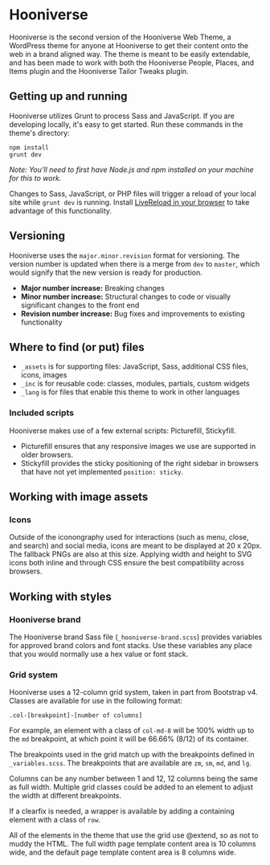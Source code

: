 Hooniverse
=========

Hooniverse is the second version of the Hooniverse Web Theme, a WordPress theme for anyone at Hooniverse to get their content onto the web in a brand aligned way. The theme is meant to be easily extendable, and has been made to work with both the Hooniverse People, Places, and Items plugin and the Hooniverse Tailor Tweaks plugin.

## Getting up and running

Hooniverse utilizes Grunt to process Sass and JavaScript. If you are developing locally, it's easy to get started. Run these commands in the theme's directory:

```
npm install
grunt dev
```

_Note: You'll need to first have Node.js and npm installed on your machine for this to work._

Changes to Sass, JavaScript, or PHP files will trigger a reload of your local site while `grunt dev` is running. Install [LiveReload in your browser](http://livereload.com/extensions/) to take advantage of this functionality.

## Versioning

Hooniverse uses the `major.minor.revision` format for versioning. The version number is updated when there is a merge from `dev` to `master`, which would signify that the new version is ready for production.


* **Major number increase:** Breaking changes
* **Minor number increase:** Structural changes to code or visually significant changes to the front end
* **Revision number increase:** Bug fixes and improvements to existing functionality

## Where to find (or put) files

* `_assets` is for supporting files: JavaScript, Sass, additional CSS files, icons, images
* `_inc` is for reusable code: classes, modules, partials, custom widgets
* `_lang` is for files that enable this theme to work in other languages

### Included scripts

Hooniverse makes use of a few external scripts: Picturefill, Stickyfill.

* Picturefill ensures that any responsive images we use are supported in older browsers.
* Stickyfill provides the sticky positioning of the right sidebar in browsers that have not yet implemented `position: sticky`.

## Working with image assets

### Icons

Outside of the iconongraphy used for interactions (such as menu, close, and search) and social media, icons are meant to be displayed at 20 x 20px. The fallback PNGs are also at this size. Applying width and height to SVG icons both inline and through CSS ensure the best compatibility across browsers.

## Working with styles

### Hooniverse brand

The Hooniverse brand Sass file (`_hooniverse-brand.scss`) provides variables for approved brand colors and font stacks. Use these variables any place that you would normally use a hex value or font stack.

### Grid system

Hooniverse uses a 12-column grid system, taken in part from Bootstrap v4. Classes are available for use in the following format:

`.col-[breakpoint]-[number of columns]`

For example, an element with a class of `col-md-8` will be 100% width up to the `md` breakpoint, at which point it will be 66.66% (8/12) of its container.

The breakpoints used in the grid match up with the breakpoints defined in `_variables.scss`. The breakpoints that are available are `zm`, `sm`, `md`, and `lg`.

Columns can be any number between 1 and 12, 12 columns being the same as full width. Multiple grid classes could be added to an element to adjust the width at different breakpoints.

If a clearfix is needed, a wrapper is available by adding a containing element with a class of `row`.

All of the elements in the theme that use the grid use @extend, so as not to muddy the HTML. The full width page template content area is 10 columns wide, and the default page template content area is 8 columns wide.
